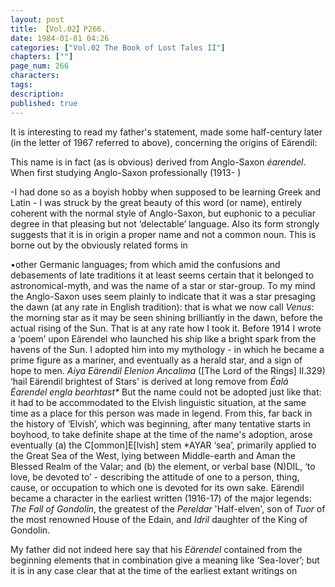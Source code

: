 ```yaml
---
layout: post
title: 【Vol.02】P266.
date: 1984-01-01 04:26
categories: ["Vol.02 The Book of Lost Tales II"]
chapters: [""]
page_num: 266
characters: 
tags: 
description: 
published: true
---
```


<p style="text-indent: 0;">
It is interesting to read my father's statement, made some half-century later (in the letter of 1967 referred to above), concerning the origins of Eärendil:
</p>

This name is in fact (as is obvious) derived from Anglo-Saxon <I>éarendel</I>. When first studying Anglo-Saxon professionally (1913- )

-I had done so as a boyish hobby when supposed to be learning Greek and Latin - I was struck by the great beauty of this word (or name), entirely coherent with the normal style of Anglo-Saxon, but euphonic to a peculiar degree in that pleasing but not ‘delectable’ language. Also its form strongly suggests that it is in origin a proper name and not a common noun. This is borne out by the obviously related forms in

•other Germanic languages; from which amid the confusions and debasements of late traditions it at least seems certain that it belonged to astronomical-myth, and was the name of a star or star-group. To my mind the Anglo-Saxon uses seem plainly to indicate that it was a star presaging the dawn (at any rate in English tradition): that is what we now call <I>Venus</I>: the morning star as it may be seen shining brilliantly in the dawn, before the actual rising of the Sun. That is at any rate how I took it. Before 1914 I wrote a ‘poem’ upon Eärendel who launched his ship like a bright spark from the havens of the Sun. I adopted him into my mythology - in which he became a prime figure as a mariner, and eventually as a herald star, and a sign of hope to men. <I>Aiya Eärendil Elenion Ancalima</I> ([The Lord of the Rings] II.329) ‘hail Eärendil brightest of Stars' is derived at long remove from <I>Éalá Éarendel engla beorhtast\*</I> But the name could not be adopted just like that: it had to be accommodated to the Elvish linguistic situation, at the same time as a place for this person was made in legend. From this, far back in the history of ‘Elvish’, which was beginning, after many tentative starts in boyhood, to take definite shape at the time of the name's adoption, arose eventually (a) the C[ommon]E[lvish] stem \*AYAR ‘sea’, primarily applied to the Great Sea of the West, lying between Middle-earth and Aman the Blessed Realm of the Valar; and (b) the element, or verbal base (N)DIL, ‘to love, be devoted to’ - describing the attitude of one to a person, thing, cause, or occupation to which one is devoted for its own sake. Eärendil became a character in the earliest written (1916-17) of the major legends: <I>The Fall of Gondolin</I>, the greatest of the <I>Pereldar</I> 'Half-elven', son of <I>Tuor</I> of the most renowned House of the Edain, and <I>Idril</I> daughter of the King of Gondolin.

My father did not indeed here say that his <I>Eärendel</I> contained from the beginning elements that in combination give a meaning like ‘Sea-lover’; but it is in any case clear that at the time of the earliest extant writings on

